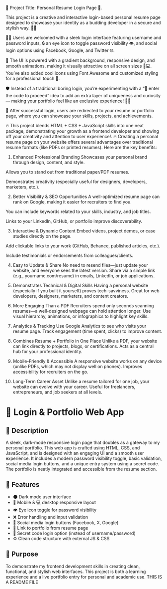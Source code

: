 🚀 Project Title: Personal Resume Login Page 🔐.

This project is a creative and interactive login-based personal resume page designed to showcase your identity as a budding developer in a secure and stylish way. 💼✨

🧑‍💻 Users are welcomed with a sleek login interface featuring username and password inputs, 🔒 an eye icon to toggle password visibility 👁, and social login options using Facebook, Google, and Twitter 🌐.

🎨 The UI is powered with a gradient background, responsive design, and smooth animations, making it visually attractive on all screen sizes 📱💻. You’ve also added cool icons using Font Awesome and customized styling for a professional touch 🎯.

🛡 Instead of a traditional boring login, you’re experimenting with a “🔑 enter the code to proceed” idea to add an extra layer of uniqueness and curiosity — making your portfolio feel like an exclusive experience! 🧠💡

📁 After successful login, users are redirected to your resume or portfolio page, where you can showcase your skills, projects, and achievements.

🔥 This project blends HTML + CSS + JavaScript skills into one neat package, demonstrating your growth as a frontend developer and showing off your creativity and attention to user experience!.
🔥
Creating a personal resume page on your website offers several advantages over traditional resume formats (like PDFs or printed resumes). Here are the key benefits:

1. Enhanced Professional Branding
Showcases your personal brand through design, content, and style.

Allows you to stand out from traditional paper/PDF resumes.

Demonstrates creativity (especially useful for designers, developers, marketers, etc.).

2. Better Visibility & SEO Opportunities
A well-optimized resume page can rank on Google, making it easier for recruiters to find you.

You can include keywords related to your skills, industry, and job titles.

Links to your LinkedIn, GitHub, or portfolio improve discoverability.

3. Interactive & Dynamic Content
Embed videos, project demos, or case studies directly on the page.

Add clickable links to your work (GitHub, Behance, published articles, etc.).

Include testimonials or endorsements from colleagues/clients.

4. Easy to Update & Share
No need to resend files—just update your website, and everyone sees the latest version.
Share via a simple link (e.g., yourname.com/resume) in emails, LinkedIn, or job applications.

5. Demonstrates Technical & Digital Skills
Having a personal website (especially if you built it yourself) proves tech-savviness.
Great for web developers, designers, marketers, and content creators.

6. More Engaging Than a PDF
Recruiters spend only seconds scanning resumes—a well-designed webpage can hold attention longer.
Use visual hierarchy, animations, or infographics to highlight key skills.

7. Analytics & Tracking
Use Google Analytics to see who visits your resume page.
Track engagement (time spent, clicks) to improve content.

8. Combines Resume + Portfolio in One Place
Unlike a PDF, your website can link directly to projects, blogs, or certifications.
Acts as a central hub for your professional identity.

9. Mobile-Friendly & Accessible
A responsive website works on any device (unlike PDFs, which may not display well on phones).
Improves accessibility for recruiters on the go.

10. Long-Term Career Asset
Unlike a resume tailored for one job, your website can evolve with your career.
Useful for freelancers, entrepreneurs, and job seekers at all levels.

# 🔐 Login & Portfolio Web App

## 📌 Description
A sleek, dark-mode responsive login page that doubles as a gateway to my personal portfolio. This web app is crafted using HTML, CSS, and JavaScript, and is designed with an engaging UI and a smooth user experience. It includes a modern password visibility toggle, basic validation, social media login buttons, and a unique entry system using a secret code. The portfolio is neatly integrated and accessible from the resume section.

## 🚀 Features
- 🌑 Dark mode user interface
- 📱 Mobile & 💻 desktop responsive layout
- 👁️ Eye icon toggle for password visibility
- ❌ Error handling and input validation
- 🔗 Social media login buttons (Facebook, X, Google)
- 🧾 Link to portfolio from resume page
- 🔐 Secret code login option (instead of username/password)
- ⚙️ Clean code structure with external JS & CSS

## 🎯 Purpose
To demonstrate my frontend development skills in creating clean, functional, and stylish web interfaces. This project is both a learning experience and a live portfolio entry for personal and academic use.
THIS IS A README FILE
